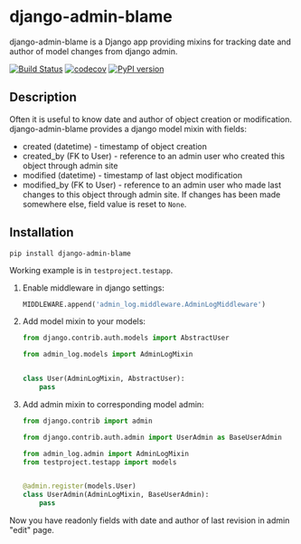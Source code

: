 django-admin-blame
==================

django-admin-blame is a Django app providing mixins for tracking date and author
of model changes from django admin.

[![Build Status](https://github.com/just-work/django-admin-blame/workflows/build/badge.svg?branch=master&event=push)](https://github.com/just-work/django-admin-blame/actions?query=event%3Apush+branch%3Amaster+workflow%3Abuild)
[![codecov](https://codecov.io/gh/just-work/django-admin-blame/branch/master/graph/badge.svg)](https://codecov.io/gh/just-work/django-admin-blame)
[![PyPI version](https://badge.fury.io/py/django-admin-blame.svg)](https://badge.fury.io/py/django-admin-blame)

Description
-----------

Often it is useful to know date and author of object creation or modification.
django-admin-blame provides a django model mixin with fields:
* created (datetime) - timestamp of object creation
* created_by (FK to User) - reference to an admin user who created this object
    through admin site
* modified (datetime) - timestamp of last object modification
* modified_by (FK to User) - reference to an admin user who made last changes to
    this object through admin site. If changes has been made somewhere else, 
    field value is reset to `None`.

Installation
------------

```shell script
pip install django-admin-blame
```

Working example is in `testproject.testapp`.

1. Enable middleware in django settings:
    ```python
    MIDDLEWARE.append('admin_log.middleware.AdminLogMiddleware')
    ```
2. Add model mixin to your models:
    ```python
    from django.contrib.auth.models import AbstractUser
    
    from admin_log.models import AdminLogMixin
    
    
    class User(AdminLogMixin, AbstractUser):
        pass
    ```
3. Add admin mixin to corresponding model admin:
    ```python
    from django.contrib import admin
    
    from django.contrib.auth.admin import UserAdmin as BaseUserAdmin
    
    from admin_log.admin import AdminLogMixin
    from testproject.testapp import models
    
    
    @admin.register(models.User)
    class UserAdmin(AdminLogMixin, BaseUserAdmin):
        pass
    ```

Now you have readonly fields with date and author of last revision in admin
"edit" page.
